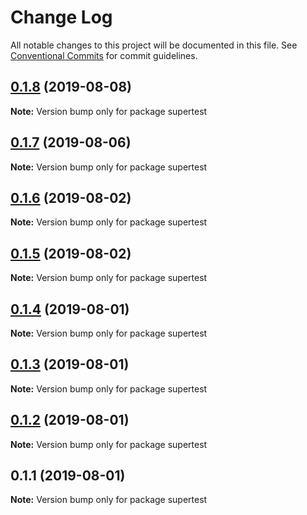 # Change Log

All notable changes to this project will be documented in this file.
See [Conventional Commits](https://conventionalcommits.org) for commit guidelines.

## [0.1.8](https://github.com/dalborgo/supertest/compare/v0.1.7...v0.1.8) (2019-08-08)

**Note:** Version bump only for package supertest





## [0.1.7](https://github.com/dalborgo/supertest/compare/v0.1.6...v0.1.7) (2019-08-06)

**Note:** Version bump only for package supertest





## [0.1.6](https://github.com/dalborgo/supertest/compare/v0.1.5...v0.1.6) (2019-08-02)

**Note:** Version bump only for package supertest





## [0.1.5](https://github.com/dalborgo/supertest/compare/v0.1.4...v0.1.5) (2019-08-02)

**Note:** Version bump only for package supertest





## [0.1.4](https://github.com/dalborgo/supertest/compare/v0.1.3...v0.1.4) (2019-08-01)

**Note:** Version bump only for package supertest





## [0.1.3](https://github.com/dalborgo/supertest/compare/v0.1.2...v0.1.3) (2019-08-01)

**Note:** Version bump only for package supertest





## [0.1.2](https://github.com/dalborgo/supertest/compare/v0.1.1...v0.1.2) (2019-08-01)

**Note:** Version bump only for package supertest





## 0.1.1 (2019-08-01)

**Note:** Version bump only for package supertest
